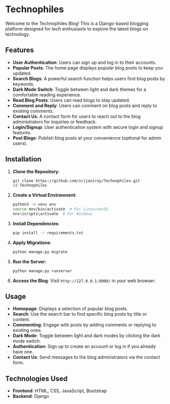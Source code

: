 # Technophiles

Welcome to the Technophiles Blog! This is a Django-based blogging platform designed for tech enthusiasts to explore the latest blogs on technology.


## Features

- **User Authentication**: Users can sign up and log in to their accounts.
- **Popular Posts**: The home page displays popular blog posts to keep you updated.
- **Search Blogs**: A powerful search function helps users find blog posts by keywords.
- **Dark Mode Switch**: Toggle between light and dark themes for a comfortable reading experience.
- **Read Blog Posts**: Users can read blogs to stay updated.
- **Comment and Reply**: Users can comment on blog posts and reply to existing comments.
- **Contact Us**: A contact form for users to reach out to the blog administrators for inquiries or feedback.
- **Login/Signup**: User authentication system with secure login and signup features.
- **Post Blogs**: Publish blog posts at your convenience (optional for admin users).

  
## Installation

1. **Clone the Repository**:
    ```bash
    git clone https://github.com/srijaniroy/Technophiles.git
    cd Technophiles
    ```

2. **Create a Virtual Environment**:
    ```bash
    python3 -m venv env
    source env/bin/activate  # For Linux/macOS
    env\Scripts\activate  # For Windows
    ```

3. **Install Dependencies**:
    ```bash
    pip install -r requirements.txt
    ```

4. **Apply Migrations**:
    ```bash
    python manage.py migrate
    ```

5. **Run the Server**:
    ```bash
    python manage.py runserver
    ```

6. **Access the Blog**:
   Visit `http://127.0.0.1:8000/` in your web browser.


## Usage

- **Homepage**: Displays a selection of popular blog posts.
- **Search**: Use the search bar to find specific blog posts by title or content.
- **Commenting**: Engage with posts by adding comments or replying to existing ones.
- **Dark Mode**: Toggle between light and dark modes by clicking the dark mode switch.
- **Authentication**: Sign up to create an account or log in if you already have one.
- **Contact Us**: Send messages to the blog administrators via the contact form.


## Technologies Used

- **Frontend**: HTML, CSS, JavaScript, Bootstrap
- **Backend**: Django